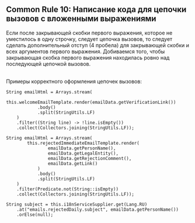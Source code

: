 ## Common Rule 10: Написание кода для цепочки вызовов с вложенными выражениями



Если после закрывающей скобки первого выражения, которое не уместилось в одну строчку, следует цепочка вызовов, то следует сделать дополнительный отступ (4 пробела) для закрывающей скобки и всех аргументов первого выражения. Добиваемся того, чтобы закрывающая скобка первого выражения находилась ровно над последующей цепочкой вызовов.

</br>Примеры корректного оформления цепочек вызовов:
```
String emailHtml = Arrays.stream(
        this.welcomeEmailTemplate.render(emailData.getVerificationLink())
            .body()
            .split(StringUtils.LF)
    )
    .filter((String line) -> !line.isEmpty())
    .collect(Collectors.joining(StringUtils.LF));
```
```
String emailHtml = Arrays.stream(
        this.rejectedImmediateEmailTemplate.render(
                emailData.getPersonName(),
                emailData.getLegalEntity(),
                emailData.getRejectionComment(),
                emailData.getLink()
            )
            .body()
            .split(StringUtils.LF)
    )
    .filter(Predicate.not(String::isEmpty))
    .collect(Collectors.joining(StringUtils.LF));
```
```
String subject = this.i18nServiceSupplier.get(Lang.RU)
    .at("emails.rejectedDaily.subject", emailData.getPersonName())
    .orElse(null);
```
